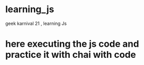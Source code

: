 # learning_js
geek karnival 21 , learning Js 
# here executing the js code and practice it with  chai with code 